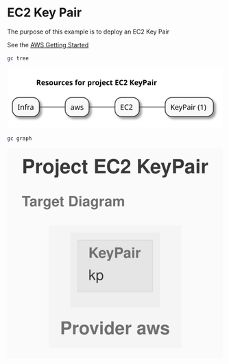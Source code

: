 # EC2 Key Pair

The purpose of this example is to deploy an EC2 Key Pair

See the [AWS Getting Started](https://www.grucloud.com/docs/aws/AwsGettingStarted)

```sh
gc tree
```

![resources-mindmap](./artifacts/resources-mindmap.svg)

```sh
gc graph
```

![diagram-target.svg](./artifacts/diagram-target.svg)
